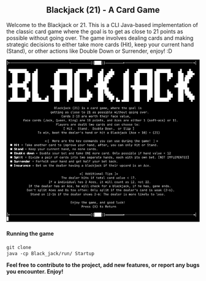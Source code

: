 <h2 style="text-align: center;">Blackjack (21) - A Card Game</h2>
Welcome to the Blackjack or 21. This is a CLI Java-based implementation of the classic card game where the goal is to get as close to 21 points as possible without going over. The game involves dealing cards and making strategic decisions to either take more cards (Hit), keep your current hand (Stand), or other actions like Double Down or Surrender, enjoy! :D

<p align="center">
  <img src="Black_jack/run/blackjack.png" alt="Help screen">
</p>

#### Running the game 

```
git clone
java -cp Black_jack/run/ Startup
```

__Feel free to contribute to the project, add new features, or report any bugs you encounter. Enjoy!__
